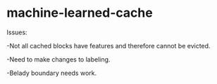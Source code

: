 # machine-learned-cache

Issues:

-Not all cached blocks have features and therefore cannot be evicted.

-Need to make changes to labeling.

-Belady boundary needs work.


